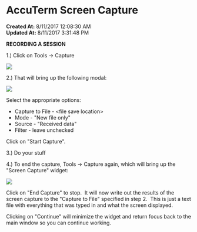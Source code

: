 # AccuTerm Screen Capture

**Created At:** 8/11/2017 12:08:30 AM  
**Updated At:** 8/11/2017 3:31:48 PM  


**RECORDING A SESSION**

1.) Click on Tools -&gt; Capture

![](https://static.helpjuice.com/helpjuice_production/uploads/upload/image/3397/124760/Screen_Shot_2017-08-10_at_7.07.35_PM.png)



2.) That will bring up the following modal:

![](https://static.helpjuice.com/helpjuice_production/uploads/upload/image/3397/124761/Screen_Shot_2017-08-10_at_7.10.31_PM.png)

Select the appropriate options:

- Capture to File - &lt;file save location&gt;
- Mode - "New file only"
- Source - "Received data"
- Filter - leave unchecked


Click on "Start Capture".

3.) Do your stuff

4.) To end the capture, Tools -&gt; Capture again, which will bring up the "Screen Capture" widget:

![](https://static.helpjuice.com/helpjuice_production/uploads/upload/image/3397/124763/Screen_Shot_2017-08-10_at_7.19.22_PM.png)

Click on "End Capture" to stop.  It will now write out the results of the screen capture to the "Capture to File" specified in step 2.  This is just a text file with everything that was typed in and what the screen displayed.

Clicking on "Continue" will minimize the widget and return focus back to the main window so you can continue working.






